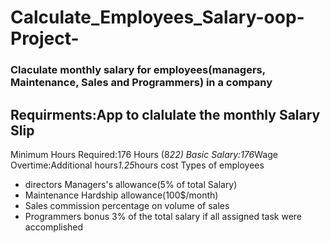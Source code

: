 # Calculate_Employees_Salary-oop-Project-
### Claculate monthly salary for employees(managers, Maintenance, Sales and Programmers) in a company

## Requirments:App to clalulate the monthly Salary Slip
Minimum Hours Required:176 Hours (8*22)
Basic Salary:176*Wage
Overtime:Additional hours*1.25*hours cost
Types of employees
- directors
Managers's allowance(5% of total Salary)
- Maintenance
Hardship allowance(100$/month)
- Sales
commission percentage on volume of sales
- Programmers
bonus 3% of the total salary if all assigned task were accomplished
